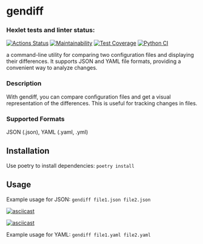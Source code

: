 # gendiff
### Hexlet tests and linter status:
[![Actions Status](https://github.com/starbuck007/python-project-50/actions/workflows/hexlet-check.yml/badge.svg)](https://github.com/starbuck007/python-project-50/actions)
[![Maintainability](https://api.codeclimate.com/v1/badges/c7ebc82c646ae6fa49eb/maintainability)](https://codeclimate.com/github/starbuck007/python-project-50/maintainability)
[![Test Coverage](https://api.codeclimate.com/v1/badges/c7ebc82c646ae6fa49eb/test_coverage)](https://codeclimate.com/github/starbuck007/python-project-50/test_coverage)
[![Python CI](https://github.com/starbuck007/python-project-50/actions/workflows/pyci.yml/badge.svg)](https://github.com/starbuck007/python-project-50/actions/workflows/pyci.yml)

a command-line utility for comparing two configuration files and displaying their differences. It supports JSON and YAML file formats, providing a convenient way to analyze changes.

### Description
With gendiff, you can compare configuration files and get a visual representation of the differences. This is useful for tracking changes in files.

### Supported Formats
JSON (.json), YAML (.yaml, .yml)

## Installation
Use poetry to install dependencies:
```poetry install```

## Usage
Example usage for JSON:
```gendiff file1.json file2.json```

[![asciicast](https://asciinema.org/a/Fi5hg69spbEdWIMZOHdwYJWFy.svg)](https://asciinema.org/a/Fi5hg69spbEdWIMZOHdwYJWFy)

[![asciicast](https://asciinema.org/a/dZ3W1W0u80hGz3mDzjHKPw4Oz.svg)](https://asciinema.org/a/dZ3W1W0u80hGz3mDzjHKPw4Oz)

Example usage for YAML:
```gendiff file1.yaml file2.yaml```


